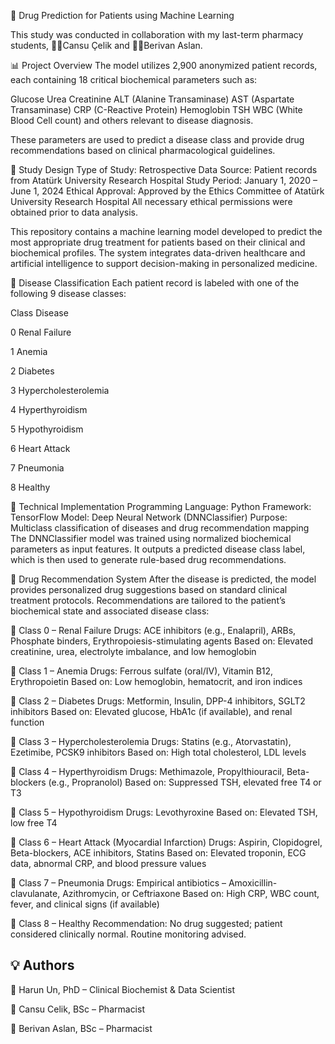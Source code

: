 🧠 Drug Prediction for Patients using Machine Learning

This study was conducted in collaboration with my last-term pharmacy students, 👩‍🔬Cansu Çelik and 👩‍🔬Berivan Aslan.

📊 Project Overview
The model utilizes 2,900 anonymized patient records, each containing 18 critical biochemical parameters such as:

Glucose
Urea
Creatinine
ALT (Alanine Transaminase)
AST (Aspartate Transaminase)
CRP (C-Reactive Protein)
Hemoglobin
TSH
WBC (White Blood Cell count) and others relevant to disease diagnosis.

These parameters are used to predict a disease class and provide drug recommendations based on clinical pharmacological guidelines.

🏥 Study Design
Type of Study: Retrospective
Data Source: Patient records from Atatürk University Research Hospital
Study Period: January 1, 2020 – June 1, 2024
Ethical Approval: Approved by the Ethics Committee of Atatürk University Research Hospital
All necessary ethical permissions were obtained prior to data analysis.

This repository contains a machine learning model developed to predict the most appropriate drug treatment for patients based on their clinical and biochemical profiles. The system integrates data-driven healthcare and artificial intelligence to support decision-making in personalized medicine.

🧬 Disease Classification
Each patient record is labeled with one of the following 9 disease classes:

Class	Disease

0	Renal Failure

1	Anemia

2	Diabetes

3	Hypercholesterolemia

4	Hyperthyroidism

5	Hypothyroidism

6	Heart Attack

7	Pneumonia

8	Healthy


🤖 Technical Implementation
Programming Language: Python
Framework: TensorFlow
Model: Deep Neural Network (DNNClassifier)
Purpose: Multiclass classification of diseases and drug recommendation mapping
The DNNClassifier model was trained using normalized biochemical parameters as input features. It outputs a predicted disease class label, which is then used to generate rule-based drug recommendations.

💊 Drug Recommendation System
After the disease is predicted, the model provides personalized drug suggestions based on standard clinical treatment protocols. Recommendations are tailored to the patient’s biochemical state and associated disease class:

🔹 Class 0 – Renal Failure
Drugs: ACE inhibitors (e.g., Enalapril), ARBs, Phosphate binders, Erythropoiesis-stimulating agents
Based on: Elevated creatinine, urea, electrolyte imbalance, and low hemoglobin

🔹 Class 1 – Anemia
Drugs: Ferrous sulfate (oral/IV), Vitamin B12, Erythropoietin
Based on: Low hemoglobin, hematocrit, and iron indices

🔹 Class 2 – Diabetes
Drugs: Metformin, Insulin, DPP-4 inhibitors, SGLT2 inhibitors
Based on: Elevated glucose, HbA1c (if available), and renal function

🔹 Class 3 – Hypercholesterolemia
Drugs: Statins (e.g., Atorvastatin), Ezetimibe, PCSK9 inhibitors
Based on: High total cholesterol, LDL levels

🔹 Class 4 – Hyperthyroidism
Drugs: Methimazole, Propylthiouracil, Beta-blockers (e.g., Propranolol)
Based on: Suppressed TSH, elevated free T4 or T3

🔹 Class 5 – Hypothyroidism
Drugs: Levothyroxine
Based on: Elevated TSH, low free T4

🔹 Class 6 – Heart Attack (Myocardial Infarction)
Drugs: Aspirin, Clopidogrel, Beta-blockers, ACE inhibitors, Statins
Based on: Elevated troponin, ECG data, abnormal CRP, and blood pressure values

🔹 Class 7 – Pneumonia
Drugs: Empirical antibiotics – Amoxicillin-clavulanate, Azithromycin, or Ceftriaxone
Based on: High CRP, WBC count, fever, and clinical signs (if available)

🔹 Class 8 – Healthy
Recommendation: No drug suggested; patient considered clinically normal. Routine monitoring advised.

## 💡 Authors
🔬 Harun Un, PhD – Clinical Biochemist & Data Scientist

🔬 Cansu Celik, BSc – Pharmacist 

🔬 Berivan Aslan, BSc – Pharmacist
